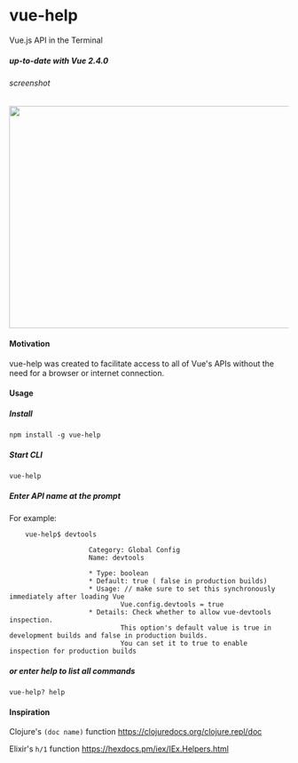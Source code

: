 # vue-help

Vue.js API in the Terminal

##### up-to-date with Vue 2.4.0

###### screenshot
<img
    src="https://image.ibb.co/nAmOVQ/screen_shot.png"
    height="400" width="800"/>


#### Motivation

vue-help was created to facilitate access to all of Vue's APIs without the need for a browser or internet connection.


#### Usage

##### Install

`npm install -g vue-help`


##### Start CLI

`vue-help`

##### Enter API name at the prompt

For example:

```
    vue-help$ devtools

                    Category: Global Config
                    Name: devtools

                    * Type: boolean
                    * Default: true ( false in production builds)
                    * Usage: // make sure to set this synchronously immediately after loading Vue
                            Vue.config.devtools = true
                    * Details: Check whether to allow vue-devtools inspection.
                            This option's default value is true in development builds and false in production builds.
                            You can set it to true to enable inspection for production builds

```



##### or enter help to list all commands

`vue-help? help`


#### Inspiration

Clojure's `(doc name)` function
https://clojuredocs.org/clojure.repl/doc

Elixir's `h/1` function
https://hexdocs.pm/iex/IEx.Helpers.html
